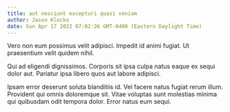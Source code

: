 ```yaml
---
title: aut nesciunt excepturi quasi veniam
author: Jason Klocko
date: Sun Apr 17 2022 07:02:26 GMT-0400 (Eastern Daylight Time)
---
```

Vero non eum possimus velit adipisci. Impedit id animi fugiat. Ut praesentium velit quidem nihil.

 Qui ad eligendi dignissimos. Corporis sit ipsa culpa natus eaque ex sequi dolor aut. Pariatur ipsa libero quos aut labore adipisci.

 Ipsam error deserunt soluta blanditiis id. Vel facere natus fugiat rerum illum. Provident qui omnis doloremque sit. Vitae voluptas sunt molestias minima qui quibusdam odit tempora dolor. Error natus eum sequi.